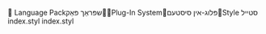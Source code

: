       Language Pack   שפּראַך פּאַק   Plug-In System   פּלוג-אין סיסטעם   Style
   סטייל
   index.styl
   index.styl